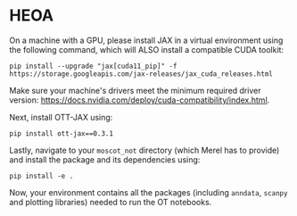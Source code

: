# HEOA

On a machine with a GPU, please install JAX in a virtual environment using the following command, which will ALSO install a compatible CUDA toolkit:
```
pip install --upgrade "jax[cuda11_pip]" -f https://storage.googleapis.com/jax-releases/jax_cuda_releases.html
```
Make sure your machine's drivers meet the minimum required driver version:
https://docs.nvidia.com/deploy/cuda-compatibility/index.html.

Next, install OTT-JAX using:
```
pip install ott-jax==0.3.1
```
Lastly, navigate to your `moscot_not` directory (which Merel has to provide) and install the package and its dependencies using:
```
pip install -e .
```
Now, your environment contains all the packages (including `anndata`, `scanpy` and plotting libraries) needed to run the OT notebooks.
